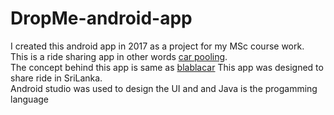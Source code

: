 # DropMe-android-app
I created this android app in 2017 as a project for my MSc course work.  
This is a ride sharing app in other words [car pooling](https://en.wikipedia.org/wiki/Ridesharing).  
The concept behind this app is same as [blablacar](https://www.blablacar.com/) 
This app was designed to share ride in SriLanka.  
Android studio was used to design the UI and and Java is the progamming language
